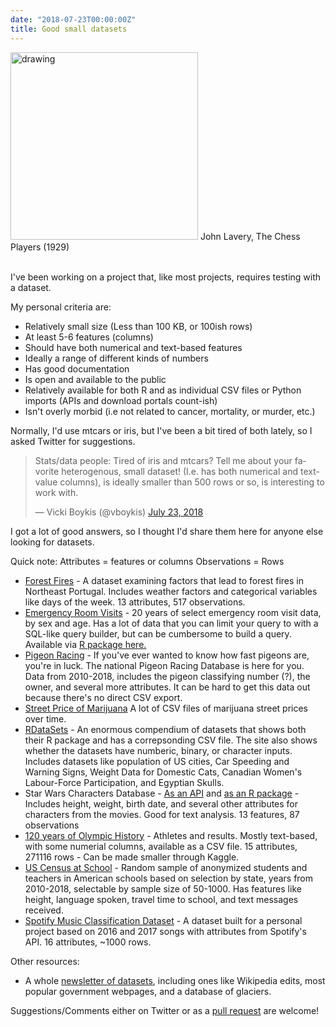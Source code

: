 ```yaml
---
date: "2018-07-23T00:00:00Z"
title: Good small datasets
---
```



<meta name="twitter:card" content="summary">
<meta name="twitter:site" content="@vboykis">
<meta name="twitter:creator" content="@vboykis">
<meta name="twitter:title" content="Good, small datasets">
<meta name="twitter:description" content="I asked Twitter for help finding datasets that weren't iris.">
<meta name="twitter:image" content="https://raw.githubusercontent.com/veekaybee/veekaybee.github.io/master/images/chessplayers.png">


<img src="https://raw.githubusercontent.com/veekaybee/veekaybee.github.io/master/images/chessplayers.png" alt="drawing" width="300px"/>
John Lavery, The Chess Players (1929)<br><br>


I've been working on a project that, like most projects, requires testing with a dataset. 

My personal criteria are: 

+ Relatively small size (Less than 100 KB, or 100ish rows)
+ At least 5-6 features (columns)
+ Should have both numerical and text-based features
+ Ideally a range of different kinds of numbers
+ Has good documentation
+ Is open and available to the public
 + Relatively available for both R and as individual CSV files or Python imports (APIs and download portals count-ish)
+ Isn't overly morbid (i.e not related to cancer, mortality, or murder, etc.) 

Normally, I'd use mtcars or iris, but I've been a bit tired of both lately, so I asked Twitter for suggestions. 

<blockquote class="twitter-tweet" data-lang="en"><p lang="en" dir="ltr">Stats/data people: Tired of iris and mtcars? Tell me about your favorite heterogenous, small dataset! (I.e. has both numerical and text-value columns), is ideally smaller than 500 rows or so, is interesting to work with.</p>&mdash; Vicki Boykis (@vboykis) <a href="https://twitter.com/vboykis/status/1021191402787692545?ref_src=twsrc%5Etfw">July 23, 2018</a></blockquote>
<script async src="https://platform.twitter.com/widgets.js" charset="utf-8"></script>

I got a lot of good answers, so I thought I'd share them here for anyone else looking for datasets. 

Quick note: 
Attributes = features or columns
Observations = Rows 

+ [Forest Fires](https://archive.ics.uci.edu/ml/datasets/Forest+Fires) - A dataset examining factors that lead to forest fires in Northeast Portugal. Includes weather factors and categorical variables like days of the week. 13 attributes, 517 observations. 
+ [Emergency Room Visits](https://www.cpsc.gov/Research--Statistics/NEISS-Injury-Data/) - 20 years of select emergency room visit data, by sex and age. Has a lot of data that you can limit your query to with a SQL-like query builder, but can be cumbersome to build a query. Available via [R package here.](https://github.com/hadley/neiss) 
+ [Pigeon Racing](https://pigeon-ndb.com/) - If you've ever wanted to know how fast pigeons are, you're in luck. The national Pigeon Racing Database is here for you. Data from 2010-2018, includes the pigeon classifying number (?), the owner, and several more attributes. It can be hard to get this data out because there's no direct CSV export. 
+ [Street Price of Marijuana](https://github.com/frankbi/price-of-weed) A lot of CSV files of marijuana street prices over time. 
+ [RDataSets](https://vincentarelbundock.github.io/Rdatasets/datasets.html) - An enormous compendium of datasets that shows both their R package and has a correpsonding CSV file. The site also shows whether the datasets have numberic, binary, or character inputs. Includes datasets like population of US cities, Car Speeding and Warning Signs, Weight Data for Domestic Cats, Canadian Women's Labour-Force Participation, and Egyptian Skulls. 
+ Star Wars Characters Database - [As an API](https://swapi.co/) and [as an R package](https://dplyr.tidyverse.org/reference/starwars.html) - Includes height, weight, birth date, and several other attributes for characters from the movies. Good for text analysis.  13 features,  87 observations
+ [120 years of Olympic History](https://www.kaggle.com/heesoo37/120-years-of-olympic-history-athletes-and-results) - Athletes and results. Mostly text-based, with some numerial columns, available as a CSV file.  15 attributes, 271116 rows - Can be made smaller through Kaggle. 
+ [US Census at School](http://ww2.amstat.org/censusatschool/Randomsampleconditions.cfm?CFID=55372463&CFTOKEN=8a531ab99cd68228-E155338C-155D-0261-04DF0BCA4BC7D12E&jsessionid=8430d6242925ef932b4f546b7d3b4135241d) - Random sample of anonymized students and teachers in American schools based on selection by state, years from 2010-2018, selectable by sample size of 50-1000. Has features like height, language spoken, travel time to school, and text messages received. 
+ [Spotify Music Classification Dataset]( https://www.kaggle.com/geomack/spotifyclassification) - A dataset built for a personal project based on 2016 and 2017 songs with attributes from Spotify's API. 16 attributes, ~1000 rows.

Other resources: 
+ A whole [newsletter of datasets](https://tinyletter.com/data-is-plural), including ones like Wikipedia edits, most popular government webpages, and a database of glaciers. 


Suggestions/Comments either on Twitter or as a [pull request](https://github.com/veekaybee/veekaybee.github.io) are welcome!


